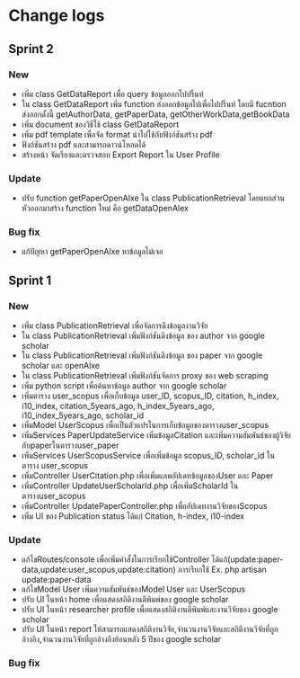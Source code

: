 # Change logs

## Sprint 2
### New
- เพิ่ม class GetDataReport เพื่อ query ข้อมูลออกไปปริ้นท์
- ใน class GetDataReport เพิ่ม function ส่งออกข้อมูลไปเพื่อไปปริ้นท์ โดยมี fucntion ส่งออกดั้งนี้ getAuthorData, getPaperData, getOtherWorkData,getBookData
- เพิ่ม document ของวิธีใช้ class GetDataReport
- เพิ่ม pdf template เพื่อจัด format นำไปใช้กับฟังก์ชันสร้าง pdf
- ฟังก์ชันสร้าง pdf และสามารถดาวน์โหลดได้
- สร้างหน้า จัดเรียงและตรวจสอบ Export Report ใน User Profile 
### Update
- ปรับ function getPaperOpenAlxe ใน class PublicationRetrieval โดยแยกส่วนหัวออกมาสร้าง function ใหม่ คือ getDataOpenAlex
### Bug fix
- แก้ปัญหา getPaperOpenAlxe หาข้อมูลไม่เจอ


## Sprint 1
### New
 - เพิ่ม class PublicationRetrieval เพื่อจัดการดึงข้อมูลงานวิจัย
 - ใน class PublicationRetrieval เพิ่มฟังก์ชันดึงข้อมูล ของ author จาก google scholar
 - ใน class PublicationRetrieval เพิ่มฟังก์ชันดึงข้อมูล ของ paper จาก google scholar และ openAlxe
 - ใน class PublicationRetrieval เพิ่มฟังก์ชันจัดการ proxy ของ web scraping
 - เพิ่ม python script เพื่อค้นหาข้อมูล author จาก google scholar
- เพิ่มตาราง user_scopus เพื่อเก็บข้อมูล user_ID, scopus_ID, citation, h_index, i10_index, citation_5years_ago, h_index_5years_ago, i10_index_5years_ago, scholar_id
- เพิ่มModel UserScopus เพื่อเป็นตัวแปรในการเก็บข้อมูลของตารางuser_scopus
- เพิ่มServices PaperUpdateService เพิ่มข้อมูลCitation และเพิ่มความสัมพันธ์ของผู้วิจัยกับpaperในตารางuser_paper
- เพิ่มServices UserScopusService เพื่อเพิ่มข้อมูล scopus_ID, scholar_id ในตาราง user_scopus
- เพิ่มController UserCitation.php เพื่อเพิ่มแลพอัปเดทข้อมูลของUser และ Paper
- เพิ่มController UpdateUserScholarId.php เพื่อเพิ่มScholarId ในตารางuser_scopus
- เพิ่มController  UpdatePaperController.php เพื่ออัปเดทงานวิจัยของScopus
- เพิ่ม UI ของ Publication status ได้แก่ Citation, h-index, i10-index
### Update
- แก้ไขRoutes/console เพื่อเพิ่มคำสั่งในการเรียกใช้Controller ได้แก้(update:paper-data,update:user_scopus,update:citation) 
    การเรียกใช้ Ex. php artisan update:paper-data
- แก้ไขModel User เพิ่มความสัมพันธ์ของModel User และ UserScopus
- ปรับ UI ในหน้า home เพื่อแสดงสถิติงานตีพิมพ์ของ google scholar 
- ปรับ UI ในหน้า researcher profile เพื่อแสดงสถิติงานตีพิมพ์และงานวิจัยของ google scholar
- ปรับ UI ในหน้า report ให้สามารถแสดงสถิติงานวิจัย,จำนวนงานวิจัยและสถิติงานวิจัยที่ถูกอ้างอิง,จำนวนงานวิจัยที่ถูกอ้างอิงย้อนหลัง 5 ปีของ google scholar

### Bug fix

